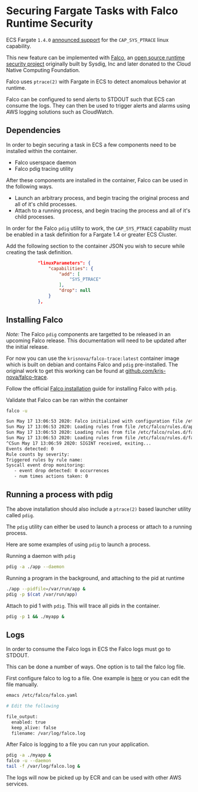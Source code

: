 # Securing Fargate Tasks with Falco Runtime Security

ECS Fargate `1.4.0` [announced support](https://aws.amazon.com/about-aws/whats-new/2020/04/aws-fargate-launches-platform-version-14/) for the `CAP_SYS_PTRACE` linux capability.

This new feature can be implemented with [Falco](falco.org), an [open source runtime security project](https://github.com/falcosecurity/falco) originally built by Sysdig, Inc and later donated to the Cloud Native Computing Foundation.

Falco uses `ptrace(2)` with Fargate in ECS to detect anomalous behavior at runtime. 

Falco can be configured to send alerts to STDOUT such that ECS can consume the logs. They can then be used to trigger alerts and alarms using AWS logging solutions such as CloudWatch. 

## Dependencies

In order to begin securing a task in ECS a few components need to be installed within the container.

 - Falco userspace daemon
 - Falco pdig tracing utility
 
After these components are installed in the container, Falco can be used in the following ways.

 - Launch an arbitrary process, and begin tracing the original process and all of it's child processes. 
 - Attach to a running process, and begin tracing the process and all of it's child processes. 
 
In order for the Falco `pdig` utility to work, the `CAP_SYS_PTRACE` capability must be enabled in a task definition for a Fargate 1.4 or greater ECS Cluster. 

Add the following section to the container JSON you wish to secure while creating the task definition. 

```json
            "linuxParameters": {
                "capabilities": {
                    "add": [
                        "SYS_PTRACE"
                    ],
                    "drop": null
                }
            },
```

## Installing Falco

_Note:_ The Falco `pdig` components are targetted to be released in an upcoming Falco release. This documentation will need to be updated after the initial release.

For now you can use the `krisnova/falco-trace:latest` container image which is built on debian and contains Falco and `pdig` pre-installed. 
The original work to get this working can be found at [github.com/kris-nova/falco-trace](https://github.com/kris-nova/falcotrace).

Follow the official [Falco installation](https://falco.org) guide for installing Falco with `pdig`. 

Validate that Falco can be ran within the container

```bash 
falco -u 

Sun May 17 13:06:53 2020: Falco initialized with configuration file /etc/falco/falco.yaml
Sun May 17 13:06:53 2020: Loading rules from file /etc/falco/rules.d/application_rules.yaml:
Sun May 17 13:06:53 2020: Loading rules from file /etc/falco/rules.d/falco_rules.local.yaml:
Sun May 17 13:06:53 2020: Loading rules from file /etc/falco/rules.d/falco_rules.yaml:
^CSun May 17 13:06:59 2020: SIGINT received, exiting...
Events detected: 0
Rule counts by severity:
Triggered rules by rule name:
Syscall event drop monitoring:
   - event drop detected: 0 occurrences
   - num times actions taken: 0
```

## Running a process with pdig

The above installation should also include a `ptrace(2)` based launcher utility called `pdig`.

The `pdig` utility can either be used to launch a process or attach to a running process. 

Here are some examples of using `pdig` to launch a process.

Running a daemon with `pdig`

```bash
pdig -a ./app --daemon
```

Running a program in the background, and attaching to the pid at runtime

```bash
./app --pidfile=/var/run/app &
pdig -p $(cat /var/run/app)
```

Attach to pid 1 with `pdig`. This will trace all pids in the container.

```bash
pdig -p 1 && ./myapp &
```

## Logs

In order to consume the Falco logs in ECS the Falco logs must go to STDOUT. 

This can be done a number of ways. One option is to tail the falco log file.

First configure falco to log to a file. One example is [here](https://github.com/kris-nova/falco-trace/blob/master/etc/falco/falco.yaml) or you can edit the file manually.

```bash
emacs /etc/falco/falco.yaml

# Edit the following

file_output:
  enabled: true
  keep_alive: false
  filename: /var/log/falco.log
```

After Falco is logging to a file you can run your application.

```bash
pdig -a ./myapp &
falco -u --daemon 
tail -f /var/log/falco.log &
```

The logs will now be picked up by ECR and can be used with other AWS services. 
